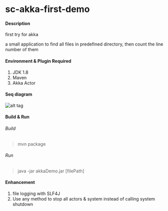 # sc-akka-first-demo

#### Description
first try for akka

a small application to find all files in predefined directory, then count the line number of them


#### Environment & Plugin Required

1. JDK 1.8
2. Maven
3. Akka Actor

#### Seq diagram
![alt tag](https://github.com/eddielisc/sc-akka-first-demo/blob/master/sc-akka-first-demo/doc/diagram.png)

#### Build & Run

###### Build

> mvn package

###### Run

> java -jar akkaDemo.jar [filePath]


#### Enhancement

1. file logging with SLF4J
2. Use any method to stop all actors & system instead of calling system shutdown






